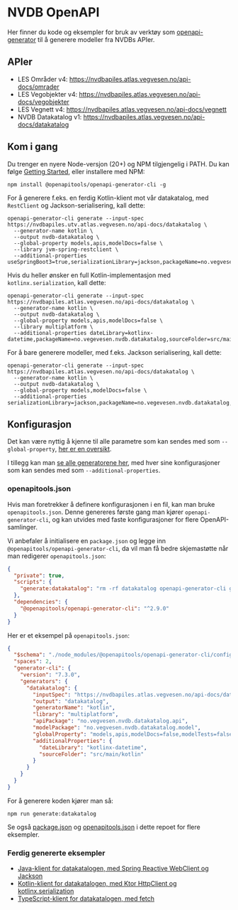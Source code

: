 # NVDB OpenAPI

Her finner du kode og eksempler for bruk av verktøy som [openapi-generator](https://openapi-generator.tech/) til å generere modeller fra NVDBs APIer.

## APIer

- LES Områder v4: https://nvdbapiles.atlas.vegvesen.no/api-docs/omrader
- LES Vegobjekter v4: https://nvdbapiles.atlas.vegvesen.no/api-docs/vegobjekter
- LES Vegnett v4: https://nvdbapiles.atlas.vegvesen.no/api-docs/vegnett
- NVDB Datakatalog v1: https://nvdbapiles.atlas.vegvesen.no/api-docs/datakatalog

## Kom i gang

Du trenger en nyere Node-versjon (20+) og NPM tilgjengelig i PATH. Du kan følge [Getting Started](https://openapi-generator.tech/docs/installation), eller installere med NPM:

```
npm install @openapitools/openapi-generator-cli -g
```

For å generere f.eks. en ferdig Kotlin-klient mot vår datakatalog, med `RestClient` og Jackson-serialisering, kall dette:

```
openapi-generator-cli generate --input-spec https://nvdbapiles.utv.atlas.vegvesen.no/api-docs/datakatalog \
  --generator-name kotlin \
  --output nvdb-datakatalog \
  --global-property models,apis,modelDocs=false \
  --library jvm-spring-restclient \
  --additional-properties useSpringBoot3=true,serializationLibrary=jackson,packageName=no.vegvesen.nvdb.datakatalog,sourceFolder=src/main/kotlin
```

Hvis du heller ønsker en full Kotlin-implementasjon med `kotlinx.serialization`, kall dette:

```
openapi-generator-cli generate --input-spec https://nvdbapiles.atlas.vegvesen.no/api-docs/datakatalog \
  --generator-name kotlin \
  --output nvdb-datakatalog \
  --global-property models,apis,modelDocs=false \
  --library multiplatform \
  --additional-properties dateLibrary=kotlinx-datetime,packageName=no.vegevesen.nvdb.datakatalog,sourceFolder=src/main/kotlin
```

For å bare generere modeller, med f.eks. Jackson serialisering, kall dette:

```
openapi-generator-cli generate --input-spec https://nvdbapiles.atlas.vegvesen.no/api-docs/datakatalog \
  --generator-name kotlin \
  --output nvdb-datakatalog \
  --global-property models,modelDocs=false \
  --additional-properties serializationLibrary=jackson,packageName=no.vegevesen.nvdb.datakatalog,sourceFolder=src/main/kotlin
```

## Konfigurasjon

Det kan være nyttig å kjenne til alle parametre som kan sendes med som `--global-property`, [her er en oversikt](https://openapi-generator.tech/docs/globals).

I tillegg kan man [se alle generatorene her](https://openapi-generator.tech/docs/generators), med hver sine konfigurasjoner som kan sendes med som `--additional-properties`.

### openapitools.json

Hvis man foretrekker å definere konfigurasjonen i en fil, kan man bruke `openapitools.json`. Denne genereres første gang man kjører `openapi-generator-cli`, og kan utvides med faste konfigurasjoner for flere OpenAPI-samlinger.

Vi anbefaler å initialisere en `package.json` og legge inn `@openapitools/openapi-generator-cli`, da vil man få bedre skjemastøtte når man redigerer `openapitools.json`:

```json
{
  "private": true,
  "scripts": {
    "generate:datakatalog": "rm -rf datakatalog openapi-generator-cli generate --generator-key datakatalog"
  },
  "dependencies": {
    "@openapitools/openapi-generator-cli": "^2.9.0"
  }
}
```

Her er et eksempel på `openapitools.json`:

```json
{
  "$schema": "./node_modules/@openapitools/openapi-generator-cli/config.schema.json",
  "spaces": 2,
  "generator-cli": {
    "version": "7.3.0",
    "generators": {
      "datakatalog": {
        "inputSpec": "https://nvdbapiles.atlas.vegvesen.no/api-docs/datakatalog",
        "output": "datakatalog",
        "generatorName": "kotlin",
        "library": "multiplatform",
        "apiPackage": "no.vegvesen.nvdb.datakatalog.api",
        "modelPackage": "no.vegvesen.nvdb.datakatalog.model",
        "globalProperty": "models,apis,modelDocs=false,modelTests=false,apiTests=false",
        "additionalProperties": {
          "dateLibrary": "kotlinx-datetime",
          "sourceFolder": "src/main/kotlin"
        }
      }
    }
  }
}
```

For å generere koden kjører man så:

```
npm run generate:datakatalog
```

Se også [package.json](package.json) og [openapitools.json](openapitools.json) i dette repoet for flere eksempler.

### Ferdig genererte eksempler

- [Java-klient for datakatalogen, med Spring Reactive WebClient og Jackson](./java/datakatalog/)
- [Kotlin-klient for datakatalogen, med Ktor HttpClient og kotlinx.serialization](./kotlin/datakatalog/)
- [TypeScript-klient for datakatalogen, med fetch](./typescript/datakatalog/)
